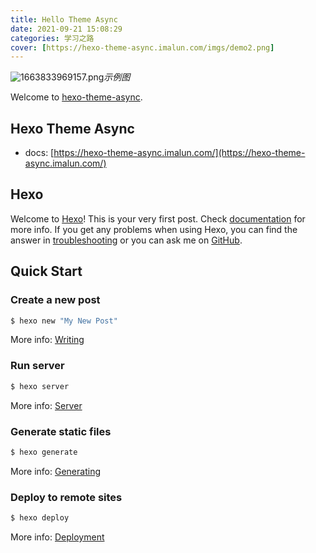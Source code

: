 ```yaml
---
title: Hello Theme Async
date: 2021-09-21 15:08:29
categories: 学习之路
cover: [https://hexo-theme-async.imalun.com/imgs/demo2.png]
---
```


![1663833969157.png](https://hexo-theme-async.imalun.com/imgs/demo2.png)_示例图_

Welcome to [hexo-theme-async](https://hexo-theme-async.imalun.com/).

<!--more-->

## Hexo Theme Async

- docs: [https://hexo-theme-async.imalun.com/](https://hexo-theme-async.imalun.com/)

## Hexo

Welcome to [Hexo](https://hexo.io/)! This is your very first post. Check [documentation](https://hexo.io/docs/) for more info. If you get any problems when using Hexo, you can find the answer in [troubleshooting](https://hexo.io/docs/troubleshooting.html) or you can ask me on [GitHub](https://github.com/hexojs/hexo/issues).

## Quick Start

### Create a new post

```bash
$ hexo new "My New Post"
```

More info: [Writing](https://hexo.io/docs/writing.html)

### Run server

```bash
$ hexo server
```

More info: [Server](https://hexo.io/docs/server.html)

### Generate static files

```bash
$ hexo generate
```

More info: [Generating](https://hexo.io/docs/generating.html)

### Deploy to remote sites

```bash
$ hexo deploy
```

More info: [Deployment](https://hexo.io/docs/one-command-deployment.html)
